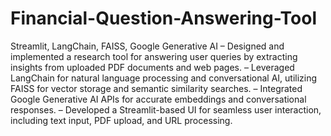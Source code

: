 # Financial-Question-Answering-Tool
Streamlit, LangChain, FAISS, Google Generative AI
– Designed and implemented a research tool for answering user queries by extracting insights from uploaded PDF documents
and web pages.
– Leveraged LangChain for natural language processing and conversational AI, utilizing FAISS for vector storage and semantic
similarity searches.
– Integrated Google Generative AI APIs for accurate embeddings and conversational responses.
– Developed a Streamlit-based UI for seamless user interaction, including text input, PDF upload, and URL processing.
